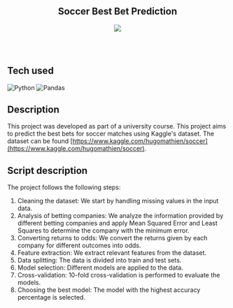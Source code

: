 <h2 align="center">
        Soccer Best Bet Prediction
</h2>

<p align="center">
 <a href="https://www.linkedin.com/in/leonidas-oikonomou-163207181/" target="_blank">
  <img src="https://img.shields.io/badge/LinkedIn-0077B5?style=for-the-badge&logo=linkedin&logoColor=white"/>
 </a>
</p>

<br/>
<br/>

## Tech used
![Python](https://img.shields.io/badge/python-3670A0?style=for-the-badge&logo=python&logoColor=ffdd54)
![Pandas](https://img.shields.io/badge/pandas-%23150458.svg?style=for-the-badge&logo=pandas&logoColor=white)
<br/>


## Description

This project was developed as part of a university course.
This project aims to predict the best bets for soccer matches using Kaggle's dataset. The dataset can be found [https://www.kaggle.com/hugomathien/soccer](https://www.kaggle.com/hugomathien/soccer).


## Script description
The project follows the following steps:

1. Cleaning the dataset: We start by handling missing values in the input data.
2. Analysis of betting companies: We analyze the information provided by different betting companies and apply Mean Squared Error and Least Squares to determine the company with the minimum error.
3. Converting returns to odds: We convert the returns given by each company for different outcomes into odds.
4. Feature extraction: We extract relevant features from the dataset.
5. Data splitting: The data is divided into train and test sets.
6. Model selection: Different models are applied to the data.
7. Cross-validation: 10-fold cross-validation is performed to evaluate the models.
8. Choosing the best model: The model with the highest accuracy percentage is selected.

